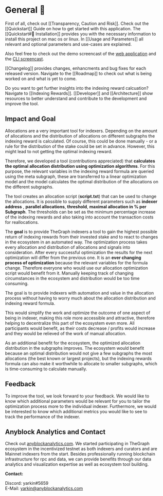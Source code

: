 # General 🌝
First of all, check out [[Transparency, Caution and Risk]]. Check out the [[Quickstart]] Guide on how to get started with this application. The [[Quickstart#💫 Installation]] provides you with the necessary information to install this project on mac os or linux. In [[Usage and Parameters]] all relevant and optional parameters and use-cases are explained.

Also feel free to check out the demo screencast of the [web application](https://i.imgur.com/3uLj7gv.gif) and the [CLI screencast](https://i.imgur.com/gGHVDyQ.gif).

[[Changelog]] provides changes, enhancments and bug fixes for each released version. Navigate to the [[Roadmap]] to check out what is being worked on and what is yet to come.

Do you want to get further insights into the indexing reward calcuation? Navigate to [[Indexing Rewards]]. [[Developer]] and [[Architecture]] show resources to better understand and contribute to the development and improve the tool.
## Impact and Goal 

Allocations are a very important tool for indexers. Depending on the amount of allocations and the distribution of allocations on different subgraphs the indexing reward is calculated. Of course, this could be done manually - or a rule for the distribution of the stake could be set in advance. However, this might lead to not getting the optimal indexing reward.

Therefore, we developed a tool (contributions appreciated) that **calculates the optimal allocation distribution using optimization algorithms**. For this purpose, the relevant variables in the indexing reward formula are queried using the meta subgraph, these are transferred to a linear optimization model and the model calculates the optimal distribution of the allocations on the different subgraphs.

The tool creates an allocation script (**script.txt**) that can be used to change the allocations. It is possible to supply different parameters such as **indexer address** , **parallel allocations**, **threshold**, **maximal allocation in % per Subgraph**. The thresholds can be set as the minimum percentage increase of the indexing rewards and also taking into account the transaction costs for reallocations.

The **goal** is to provide TheGraph indexers a tool to gain the highest possible return of indexing rewards from their invested stake and to react to changes in the ecosystem in an automated way. The optimization process takes every allocation and distribution of allocations and signals into consideration. After every successful optimization the results for the next optimization will differ from the previous one. It is an **ever changing process of optimization** because the relevant variables for the formula change. Therefore everyone who would use our allocation optimization script would benefit from it. Manually keeping track of changing circumstances in the ecosystem and distribution would be too time consuming.

The goal is to provide indexers with automation and value in the allocation process without having to worry much about the allocation distribution and indexing reward formula.

This would simplify the work and optimize the outcome of one aspect of being in indexer, making this role more accessible and attractive, therefore helping to decentralize this part of the ecosystem even more. All participants would benefit, as their costs decrease / profits would increase and they would be relieved of the work of manual allocation.

As an additional benefit for the ecosystem, the optimized allocation distribution in the subgraphs improves. The ecosystem would benefit because an optimal distribution would not give a few subgraphs the most allocations (the best known or largest projects), but the indexing rewards formula can also make it worthwhile to allocate to smaller subgraphs, which is time-consuming to calculate manually.

## Feedback

To improve the tool, we look forward to your feedback. We would like to know which additional parameters would be relevant for you to tailor the optimization process more to the individual indexer. Furthermore, we would be interested to know which additional metrics you would like to see to track the performance of the indexer.
## Anyblock Analytics and Contact
Check out [anyblockanalytics.com](https://anyblockanalytics.com/). We started participating in TheGraph ecosystem in the incentivized testnet as both indexers and curators and are Mainnet indexers from the start. Besides professionally running blockchain infrastructure for rpc and data, we can provide benefits through our data analytics and visualization expertise as well as ecosystem tool building.

**Contact:**

Discord: yarkin#5659  
E-Mail: [yarkin@anyblockanalytics.com](mailto:yarkin@anyblockanalytics.com)